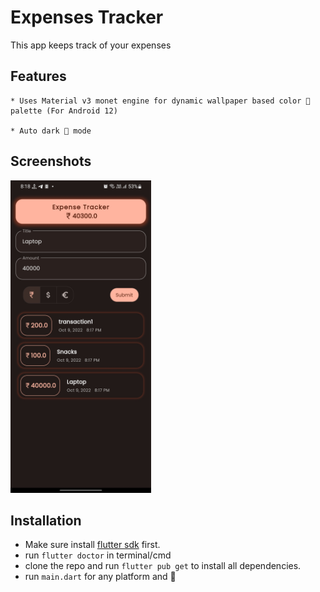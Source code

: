 # Expenses Tracker
This app keeps track of your expenses

## Features
```
* Uses Material v3 monet engine for dynamic wallpaper based color 🎨 palette (For Android 12)

* Auto dark 🌙 mode
```


## Screenshots
<img src = "screenshots/screenshot.jpg" height = 500>

## Installation
* Make sure install <a href="https://flutter.dev" flutter>flutter sdk</a> first.
* run `flutter doctor` in terminal/cmd
* clone the repo and run `flutter pub get` to install all dependencies.
* run `main.dart` for any platform and 🚀